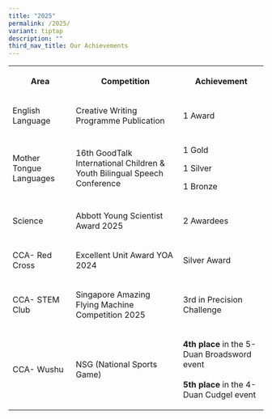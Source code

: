 ```yaml
---
title: "2025"
permalink: /2025/
variant: tiptap
description: ""
third_nav_title: Our Achievements
---
```

<table style="minWidth: 75px">
<colgroup>
<col>
<col>
<col>
</colgroup>
<tbody>
<tr>
<th rowspan="1" colspan="1">
<p>Area</p>
</th>
<th rowspan="1" colspan="1">
<p>Competition</p>
</th>
<th rowspan="1" colspan="1">
<p>Achievement</p>
</th>
</tr>
<tr>
<td rowspan="1" colspan="1">
<p>English Language</p>
</td>
<td rowspan="1" colspan="1">
<p>Creative Writing Programme Publication</p>
</td>
<td rowspan="1" colspan="1">
<p>1 Award</p>
</td>
</tr>
<tr>
<td rowspan="1" colspan="1">
<p>Mother Tongue Languages</p>
</td>
<td rowspan="1" colspan="1">
<p>16th GoodTalk International Children &amp; Youth Bilingual Speech Conference</p>
</td>
<td rowspan="1" colspan="1">
<p>1 Gold</p>
<p>1 Silver</p>
<p>1 Bronze</p>
</td>
</tr>
<tr>
<td rowspan="1" colspan="1">
<p>Science</p>
</td>
<td rowspan="1" colspan="1">
<p>Abbott Young Scientist Award 2025</p>
</td>
<td rowspan="1" colspan="1">
<p>2 Awardees</p>
</td>
</tr>
<tr>
<td rowspan="1" colspan="1">
<p>CCA- Red Cross</p>
</td>
<td rowspan="1" colspan="1">
<p>Excellent Unit Award YOA 2024</p>
</td>
<td rowspan="1" colspan="1">
<p>Silver Award</p>
</td>
</tr>
<tr>
<td rowspan="1" colspan="1">
<p>CCA- STEM Club</p>
</td>
<td rowspan="1" colspan="1">
<p>Singapore Amazing Flying Machine Competition 2025</p>
</td>
<td rowspan="1" colspan="1">
<p>3rd in Precision Challenge</p>
</td>
</tr>
<tr>
<td rowspan="1" colspan="1">
<p>CCA- Wushu</p>
</td>
<td rowspan="1" colspan="1">
<p>NSG (National Sports Game)</p>
</td>
<td rowspan="1" colspan="1">
<p><strong>4th place</strong> in the 5-Duan Broadsword event
<br>
<br><strong>5th place</strong> in the 4-Duan Cudgel event</p>
</td>
</tr>
</tbody>
</table>
<p></p>